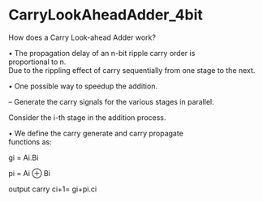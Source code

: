 # CarryLookAheadAdder_4bit

How	does	a	Carry	Look-ahead	Adder	work?	

• The	propagation	delay	of	an	n-bit	ripple	carry	order	is	
proportional	to	n.	
 Due	to	the	rippling	effect	of	carry	sequentially	from	one	stage	to	the	next.	
 
• One	possible	way	to	speedup	the	addition.	

– Generate	the	carry	signals	for	the	various	stages	in	parallel.

Consider	the	i-th	stage	in	the	addition	process.

• We	define	the	carry	generate	and	carry	propagate	
functions	as:

gi	=	Ai.Bi

pi	=	Ai ⊕	Bi	

output	carry ci+1=	gi+pi.ci


	
